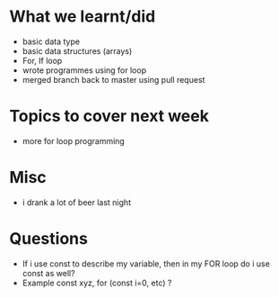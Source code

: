 # What we learnt/did
- basic data type
- basic data structures (arrays)
- For, If loop
- wrote programmes using for loop
- merged branch back to master using pull request 


# Topics to cover next week 
- more for loop programming 


# Misc 
- i drank a lot of beer last night 

# Questions
- If i use const to describe my variable, then in my FOR loop do i use const as well? 
- Example const xyz, for (const i=0, etc) ? 
